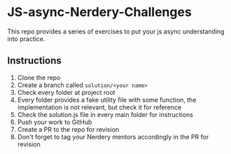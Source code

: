 # JS-async-Nerdery-Challenges

This repo provides a series of exercises to put your js async understanding into practice.

## Instructions

1. Clone the repo
2. Create a branch called ```solution/<your name>```
3. Check every folder at project root
4. Every folder provides a fake utility file with some function, the implementation is not relevant, but check it for reference
5. Check the solution.js file in every main folder for instructions
6. Push your work to GitHub
7. Create a PR to the repo for revision
8. Don't forget to tag your Nerdery mentors accordingly in the PR for revision


